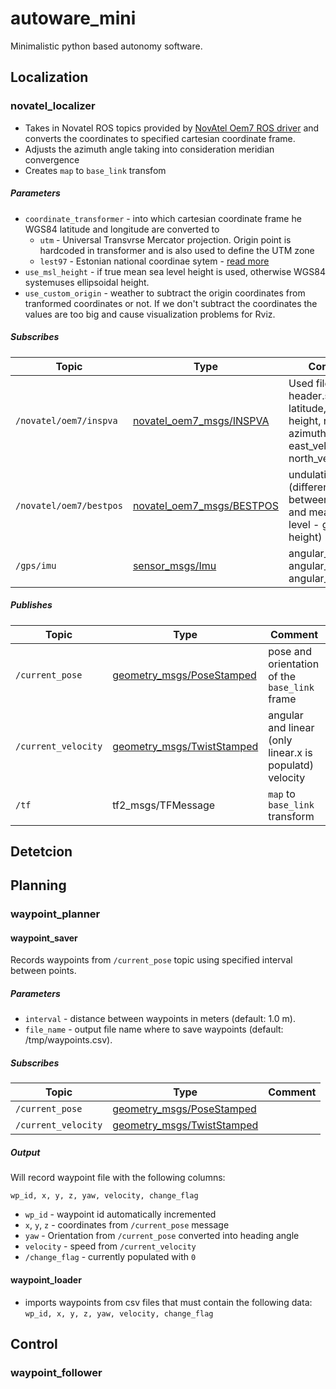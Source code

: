 # autoware_mini

Minimalistic python based autonomy software.

## Localization

### novatel_localizer

* Takes in Novatel ROS topics provided by [NovAtel Oem7 ROS driver](http://wiki.ros.org/novatel_oem7_driver) and converts the coordinates to specified cartesian coordinate frame.
* Adjusts the azimuth angle taking into consideration meridian convergence
* Creates `map` to `base_link` transfom

##### Parameters

* `coordinate_transformer` - into which cartesian coordinate frame he WGS84 latitude and longitude are converted to
  * `utm` - Universal Transvrse Mercator projection. Origin point is hardcoded in transformer and is also used to define the UTM zone
  * `lest97` - Estonian national coordinae sytem - [read more](https://epsg.io/3301)
* `use_msl_height` - if true mean sea level height is used, otherwise WGS84 systemuses ellipsoidal height.
* `use_custom_origin` - weather to subtract the origin coordinates from tranformed coordinates or not. If we don't subtract the coordinates the values are too big and cause visualization problems for Rviz.

##### Subscribes

| Topic | Type | Comment |
| --- | --- | --- |
| `/novatel/oem7/inspva` | [novatel_oem7_msgs/INSPVA](https://docs.novatel.com/OEM7/Content/SPAN_Logs/INSPVA.htm) | Used fileds: header.stamp, latitude, longitude, height, roll, pitch, azimuth, east_velocity, north_velocity |
| `/novatel/oem7/bestpos` | [novatel_oem7_msgs/BESTPOS](http://docs.ros.org/en/jade/api/novatel_msgs/html/msg/BESTPOS.html)  | undulation (difference between ellipsoid and mean sea level - geoid - height) |
| `/gps/imu` | [sensor_msgs/Imu](http://docs.ros.org/en/melodic/api/sensor_msgs/html/msg/Imu.html) | angular_velocity.x, angular_velocity.y, angular_velocity.z |

##### Publishes

| Topic | Type | Comment |
| --- | --- | --- |
| `/current_pose` | [geometry_msgs/PoseStamped](http://docs.ros.org/en/noetic/api/geometry_msgs/html/msg/PoseStamped.html) | pose and orientation of the `base_link` frame |
| `/current_velocity` | [geometry_msgs/TwistStamped](http://docs.ros.org/en/noetic/api/geometry_msgs/html/msg/TwistStamped.html) | angular and linear (only linear.x is populatd) velocity |
| `/tf` | tf2_msgs/TFMessage | `map` to `base_link` transform |


## Detetcion

## Planning

### waypoint_planner

#### waypoint_saver

Records waypoints from `/current_pose` topic using specified interval between points.

##### Parameters

* `interval` - distance between waypoints in meters (default: 1.0 m).
* `file_name` - output file name where to save waypoints (default: /tmp/waypoints.csv).

##### Subscribes

| Topic | Type | Comment |
| --- | --- | --- |
| `/current_pose` | [geometry_msgs/PoseStamped](http://docs.ros.org/en/noetic/api/geometry_msgs/html/msg/PoseStamped.html) | |
| `/current_velocity` | [geometry_msgs/TwistStamped](http://docs.ros.org/en/noetic/api/geometry_msgs/html/msg/TwistStamped.html) |  |

##### Output

Will record waypoint file with the following columns:

`wp_id, x, y, z, yaw, velocity, change_flag`

* `wp_id` - waypoint id automatically incremented
* `x`, `y`, `z` - coordinates from `/current_pose` message
* `yaw` - Orientation from `/current_pose` converted into heading angle
* `velocity` - speed from `/current_velocity`
* `/change_flag` - currently populated with `0`

#### waypoint_loader
* imports waypoints from csv files that must contain the following data: 
`wp_id, x, y, z, yaw, velocity, change_flag`
 

## Control

### waypoint_follower